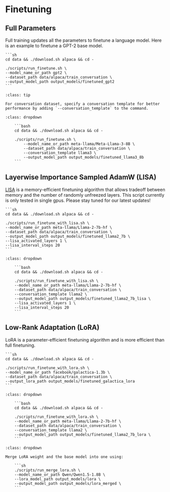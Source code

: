 # Finetuning 

## Full Parameters

Full training updates all the parameters to finetune a language model.
Here is an example to finetune a GPT-2 base model.

    ```sh
    cd data && ./download.sh alpaca && cd -

    ./scripts/run_finetune.sh \
    --model_name_or_path gpt2 \
    --dataset_path data/alpaca/train_conversation \
    --output_model_path output_models/finetuned_gpt2
    ```

```{admonition} Conversation Template
:class: tip

For conversation dataset, specify a conversation template for better performance by adding `--conversation_template` to the command.  
```

```{tip} Llama-3-8B conversation dataset example
:class: dropdown

    ```bash
    cd data && ./download.sh alpaca && cd -

    ./scripts/run_finetune.sh \
        --model_name_or_path meta-llama/Meta-Llama-3-8B \
        --dataset_path data/alpaca/train_conversation \
        --conversation_template llama3 \
        --output_model_path output_models/finetuned_llama3_8b
    ```

```


## Layerwise Importance Sampled AdamW (LISA)

[LISA](https://arxiv.org/abs/2403.17919) is a memory-efficient finetuning algorithm that allows tradeoff between memory and the number of randomly unfreezed layers. This script currently is only tested in single gpus. Please stay tuned for our latest updates!

    ```sh
    cd data && ./download.sh alpaca && cd -

    ./scripts/run_finetune_with_lisa.sh \
    --model_name_or_path meta-llama/Llama-2-7b-hf \
    --dataset_path data/alpaca/train_conversation \
    --output_model_path output_models/finetuned_llama2_7b \
    --lisa_activated_layers 1 \
    --lisa_interval_steps 20
    ```

```{tip} Llama-2-7B conversation dataset example
:class: dropdown

    ```bash
    cd data && ./download.sh alpaca && cd -

    ./scripts/run_finetune_with_lisa.sh \
    --model_name_or_path meta-llama/Llama-2-7b-hf \
    --dataset_path data/alpaca/train_conversation \
    --conversation_template llama2 \
    --output_model_path output_models/finetuned_llama2_7b_lisa \
    --lisa_activated_layers 1 \
    --lisa_interval_steps 20
    ```

```


## Low-Rank Adaptation (LoRA)

LoRA is a parameter-efficient finetuning algorithm and is more efficient than full finetuning.

    ```sh
    cd data && ./download.sh alpaca && cd -

    ./scripts/run_finetune_with_lora.sh \
    --model_name_or_path facebook/galactica-1.3b \
    --dataset_path data/alpaca/train_conversation \
    --output_lora_path output_models/finetuned_galactica_lora
    ```

```{tip} Llama-2-7B conversation dataset example
:class: dropdown

    ```bash
    cd data && ./download.sh alpaca && cd -

    ./scripts/run_finetune_with_lora.sh \
    --model_name_or_path meta-llama/Llama-2-7b-hf \
    --dataset_path data/alpaca/train_conversation \
    --conversation_template llama2 \
    --output_model_path output_models/finetuned_llama2_7b_lora \
    ```

```

```{tip} Merge LoRA Weight
:class: dropdown

Merge LoRA weight and the base model into one using:  

    ```sh
    ./scripts/run_merge_lora.sh \
    --model_name_or_path Qwen/Qwen1.5-1.8B \
    --lora_model_path output_models/lora \
    --output_model_path output_models/lora_merged \
    ```
```
